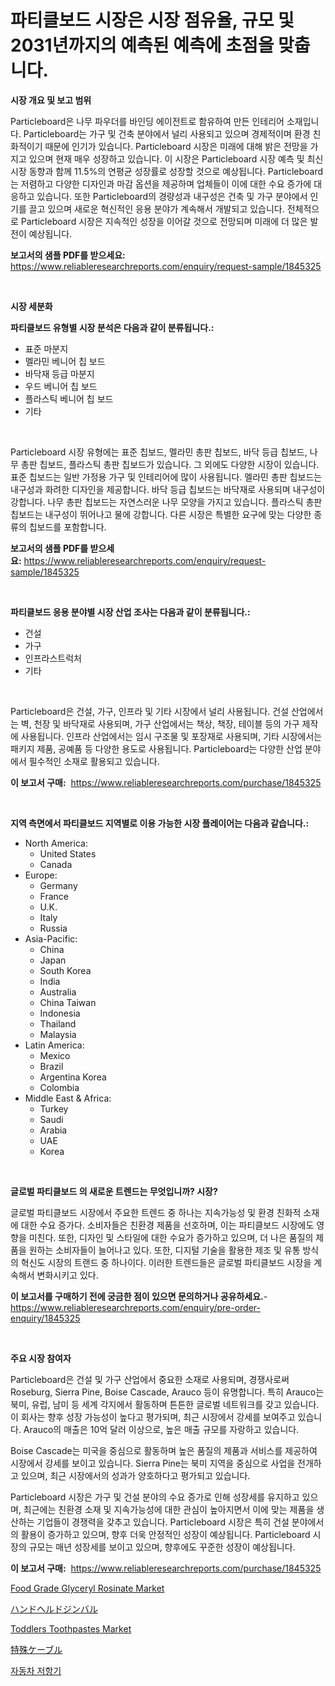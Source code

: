 <p><h1>파티클보드 시장은 시장 점유율, 규모 및 2031년까지의 예측된 예측에 초점을 맞춥니다.</h1></p><p><strong>시장 개요 및 보고 범위</strong></p>
<p><p>Particleboard은 나무 파우더를 바인딩 에이전트로 함유하여 만든 인테리어 소재입니다. Particleboard는 가구 및 건축 분야에서 널리 사용되고 있으며 경제적이며 환경 친화적이기 때문에 인기가 있습니다. Particleboard 시장은 미래에 대해 밝은 전망을 가지고 있으며 현재 매우 성장하고 있습니다. 이 시장은 Particleboard 시장 예측 및 최신 시장 동향과 함께 11.5%의 연평균 성장률로 성장할 것으로 예상됩니다. Particleboard는 저렴하고 다양한 디자인과 마감 옵션을 제공하며 업체들이 이에 대한 수요 증가에 대응하고 있습니다. 또한 Particleboard의 경량성과 내구성은 건축 및 가구 분야에서 인기를 끌고 있으며 새로운 혁신적인 응용 분야가 계속해서 개발되고 있습니다. 전체적으로 Particleboard 시장은 지속적인 성장을 이어갈 것으로 전망되며 미래에 더 많은 발전이 예상됩니다.</p></p>
<p><strong>보고서의 샘플 PDF를 받으세요:</strong> <a href="https://www.reliableresearchreports.com/enquiry/request-sample/1845325">https://www.reliableresearchreports.com/enquiry/request-sample/1845325</a></p>
<p>&nbsp;</p>
<p><strong>시장 세분화</strong></p>
<p><strong>파티클보드 유형별 시장 분석은 다음과 같이 분류됩니다.:</strong></p>
<p><ul><li>표준 마분지</li><li>멜라민 베니어 칩 보드</li><li>바닥재 등급 마분지</li><li>우드 베니어 칩 보드</li><li>플라스틱 베니어 칩 보드</li><li>기타</li></ul></p>
<p>&nbsp;</p>
<p><p>Particleboard 시장 유형에는 표준 칩보드, 멜라민 총판 칩보드, 바닥 등급 칩보드, 나무 총판 칩보드, 플라스틱 총판 칩보드가 있습니다. 그 외에도 다양한 시장이 있습니다. 표준 칩보드는 일반 가정용 가구 및 인테리어에 많이 사용됩니다. 멜라민 총판 칩보드는 내구성과 화려한 디자인을 제공합니다. 바닥 등급 칩보드는 바닥재로 사용되며 내구성이 강합니다. 나무 총판 칩보드는 자연스러운 나무 모양을 가지고 있습니다. 플라스틱 총판 칩보드는 내구성이 뛰어나고 물에 강합니다. 다른 시장은 특별한 요구에 맞는 다양한 종류의 칩보드를 포함합니다.</p></p>
<p><strong>보고서의 샘플 PDF를 받으세요:</strong>&nbsp;<a href="https://www.reliableresearchreports.com/enquiry/request-sample/1845325">https://www.reliableresearchreports.com/enquiry/request-sample/1845325</a></p>
<p>&nbsp;</p>
<p><strong> 파티클보드 응용 분야별 시장 산업 조사는 다음과 같이 분류됩니다.:</strong></p>
<p><ul><li>건설</li><li>가구</li><li>인프라스트럭처</li><li>기타</li></ul></p>
<p>&nbsp;</p>
<p><p>Particleboard은 건설, 가구, 인프라 및 기타 시장에서 널리 사용됩니다. 건설 산업에서는 벽, 천장 및 바닥재로 사용되며, 가구 산업에서는 책상, 책장, 테이블 등의 가구 제작에 사용됩니다. 인프라 산업에서는 임시 구조물 및 포장재로 사용되며, 기타 시장에서는 패키지 제품, 공예품 등 다양한 용도로 사용됩니다. Particleboard는 다양한 산업 분야에서 필수적인 소재로 활용되고 있습니다.</p></p>
<p><strong>이 보고서 구매:</strong>&nbsp; <a href="https://www.reliableresearchreports.com/purchase/1845325">https://www.reliableresearchreports.com/purchase/1845325</a></p>
<p>&nbsp;</p>
<p><strong>지역 측면에서 파티클보드 지역별로 이용 가능한 시장 플레이어는 다음과 같습니다.:</strong></p>
<p><ul>
    <li>
        North America:
        <ul>
            <li>United States</li>
            <li>Canada</li>
        </ul>
    </li>
    <li>
        Europe:
        <ul>
            <li>Germany</li>
            <li>France</li>
            <li>U.K.</li>
            <li>Italy</li>
            <li>Russia</li>
        </ul>
    </li>
    <li>
        Asia-Pacific:
        <ul>
            <li>China</li>
            <li>Japan</li>
            <li>South Korea</li>
            <li>India</li>
            <li>Australia</li>
            <li>China Taiwan</li>
            <li>Indonesia</li>
            <li>Thailand</li>
            <li>Malaysia</li>
        </ul>
    </li>
    <li>
        Latin America:
        <ul>
            <li>Mexico</li>
            <li>Brazil</li>
            <li>Argentina Korea</li>
            <li>Colombia</li>
        </ul>
    </li>
    <li>
        Middle East & Africa:
        <ul>
            <li>Turkey</li>
            <li>Saudi</li>
            <li>Arabia</li>
            <li>UAE</li>
            <li>Korea</li>
        </ul>
    </li>
    </ul></p>
<p>&nbsp;</p>
<p><strong>글로벌 파티클보드 의 새로운 트렌드는 무엇입니까? 시장?</strong></p>
<p><p>글로벌 파티클보드 시장에서 주요한 트렌드 중 하나는 지속가능성 및 환경 친화적 소재에 대한 수요 증가다. 소비자들은 친환경 제품을 선호하며, 이는 파티클보드 시장에도 영향을 미친다. 또한, 디자인 및 스타일에 대한 수요가 증가하고 있으며, 더 나은 품질의 제품을 원하는 소비자들이 늘어나고 있다. 또한, 디지털 기술을 활용한 제조 및 유통 방식의 혁신도 시장의 트랜드 중 하나이다. 이러한 트렌드들은 글로벌 파티클보드 시장을 계속해서 변화시키고 있다.</p></p>
<p><strong>이 보고서를 구매하기 전에 궁금한 점이 있으면 문의하거나 공유하세요.</strong>- <a href="https://www.reliableresearchreports.com/enquiry/pre-order-enquiry/1845325">https://www.reliableresearchreports.com/enquiry/pre-order-enquiry/1845325</a></p>
<p>&nbsp;</p>
<p><strong>주요 시장 참여자</strong></p>
<p><p>Particleboard은 건설 및 가구 산업에서 중요한 소재로 사용되며, 경쟁사로써 Roseburg, Sierra Pine, Boise Cascade, Arauco 등이 유명합니다. 특히 Arauco는 북미, 유럽, 남미 등 세계 각지에서 활동하며 튼튼한 글로벌 네트워크를 갖고 있습니다. 이 회사는 향후 성장 가능성이 높다고 평가되며, 최근 시장에서 강세를 보여주고 있습니다. Arauco의 매출은 10억 달러 이상으로, 높은 매출 규모를 자랑하고 있습니다.</p><p>Boise Cascade는 미국을 중심으로 활동하며 높은 품질의 제품과 서비스를 제공하여 시장에서 강세를 보이고 있습니다. Sierra Pine는 북미 지역을 중심으로 사업을 전개하고 있으며, 최근 시장에서의 성과가 양호하다고 평가되고 있습니다.</p><p>Particleboard 시장은 가구 및 건설 분야의 수요 증가로 인해 성장세를 유지하고 있으며, 최근에는 친환경 소재 및 지속가능성에 대한 관심이 높아지면서 이에 맞는 제품을 생산하는 기업들이 경쟁력을 갖추고 있습니다. Particleboard 시장은 특히 건설 분야에서의 활용이 증가하고 있으며, 향후 더욱 안정적인 성장이 예상됩니다. Particleboard 시장의 규모는 매년 성장세를 보이고 있으며, 향후에도 꾸준한 성장이 예상됩니다.</p></p>
<p><strong>이 보고서 구매:</strong>&nbsp;&nbsp;<a href="https://www.reliableresearchreports.com/purchase/1845325">https://www.reliableresearchreports.com/purchase/1845325</a></p>
<p><p><a href="https://issuu.com/reportprime-2/docs/food-grade-glyceryl-rosinate-market-size-2030.pptx">Food Grade Glyceryl Rosinate Market</a></p><p><a href="https://medium.com/@kaywitting1/%E3%83%8F%E3%83%B3%E3%83%89%E3%83%98%E3%83%AB%E3%83%89%E3%82%B8%E3%83%B3%E3%83%90%E3%83%AB%E5%B8%82%E5%A0%B4%E3%81%AE%E5%88%86%E6%9E%90-%E3%82%B0%E3%83%AD%E3%83%BC%E3%83%90%E3%83%AB%E7%94%A3%E6%A5%AD%E3%81%AE%E8%A6%8B%E9%80%9A%E3%81%97%E3%81%A8%E4%BA%88%E6%B8%AC-2024%E5%B9%B4%E3%81%8B%E3%82%892031%E5%B9%B4%E3%81%BE%E3%81%A7-b40cb24fb77d">ハンドヘルドジンバル</a></p><p><a href="https://view.publitas.com/reportprime-1/toddlers-toothpastes-market-challenges-opportunities-and-growth-drivers-and-major-market-players-forecasted-for-period-from-2024-2031/">Toddlers Toothpastes Market</a></p><p><a href="https://github.com/ksxzwxabcuynh011/Market-Research-Report-List-1/blob/main/1441470186849.md">特殊ケーブル</a></p><p><a href="https://github.com/xvz497517413/Market-Research-Report-List-1/blob/main/8219611186814.md">자동차 저항기</a></p></p>
